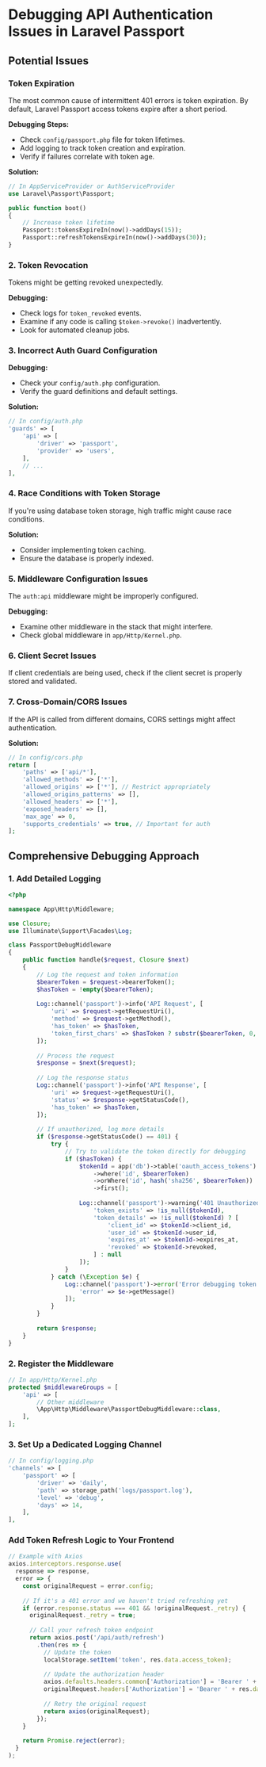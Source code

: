 # Debugging API Authentication Issues in Laravel Passport

## Potential Issues

### Token Expiration
The most common cause of intermittent 401 errors is token expiration. By default, Laravel Passport access tokens expire after a short period.

**Debugging Steps:**
- Check  `config/passport.php` file for token lifetimes.
- Add logging to track token creation and expiration.
- Verify if failures correlate with token age.

**Solution:**
```php
// In AppServiceProvider or AuthServiceProvider
use Laravel\Passport\Passport;

public function boot()
{
    // Increase token lifetime
    Passport::tokensExpireIn(now()->addDays(15));
    Passport::refreshTokensExpireIn(now()->addDays(30));
}
```

### 2. Token Revocation
Tokens might be getting revoked unexpectedly.

**Debugging:**
- Check logs for `token_revoked` events.
- Examine if any code is calling `$token->revoke()` inadvertently.
- Look for automated cleanup jobs.

### 3. Incorrect Auth Guard Configuration

**Debugging:**
- Check your `config/auth.php` configuration.
- Verify the guard definitions and default settings.

**Solution:**
```php
// In config/auth.php
'guards' => [
    'api' => [
        'driver' => 'passport',
        'provider' => 'users',
    ],
    // ...
],
```

### 4. Race Conditions with Token Storage
If you're using database token storage, high traffic might cause race conditions.

**Solution:**
- Consider implementing token caching.
- Ensure the database is properly indexed.

### 5. Middleware Configuration Issues
The `auth:api` middleware might be improperly configured.

**Debugging:**
- Examine other middleware in the stack that might interfere.
- Check global middleware in `app/Http/Kernel.php`.

### 6. Client Secret Issues
If client credentials are being used, check if the client secret is properly stored and validated.

### 7. Cross-Domain/CORS Issues
If the API is called from different domains, CORS settings might affect authentication.

**Solution:**
```php
// In config/cors.php
return [
    'paths' => ['api/*'],
    'allowed_methods' => ['*'],
    'allowed_origins' => ['*'], // Restrict appropriately
    'allowed_origins_patterns' => [],
    'allowed_headers' => ['*'],
    'exposed_headers' => [],
    'max_age' => 0,
    'supports_credentials' => true, // Important for auth
];
```

## Comprehensive Debugging Approach

### 1. Add Detailed Logging
```php
<?php

namespace App\Http\Middleware;

use Closure;
use Illuminate\Support\Facades\Log;

class PassportDebugMiddleware
{
    public function handle($request, Closure $next)
    {
        // Log the request and token information
        $bearerToken = $request->bearerToken();
        $hasToken = !empty($bearerToken);
        
        Log::channel('passport')->info('API Request', [
            'uri' => $request->getRequestUri(),
            'method' => $request->getMethod(),
            'has_token' => $hasToken,
            'token_first_chars' => $hasToken ? substr($bearerToken, 0, 10) . '...' : null,
        ]);
        
        // Process the request
        $response = $next($request);
        
        // Log the response status
        Log::channel('passport')->info('API Response', [
            'uri' => $request->getRequestUri(),
            'status' => $response->getStatusCode(),
            'has_token' => $hasToken,
        ]);
        
        // If unauthorized, log more details
        if ($response->getStatusCode() == 401) {
            try {
                // Try to validate the token directly for debugging
                if ($hasToken) {
                    $tokenId = app('db')->table('oauth_access_tokens')
                        ->where('id', $bearerToken)
                        ->orWhere('id', hash('sha256', $bearerToken))
                        ->first();
                    
                    Log::channel('passport')->warning('401 Unauthorized', [
                        'token_exists' => !is_null($tokenId),
                        'token_details' => !is_null($tokenId) ? [
                            'client_id' => $tokenId->client_id,
                            'user_id' => $tokenId->user_id,
                            'expires_at' => $tokenId->expires_at,
                            'revoked' => $tokenId->revoked,
                        ] : null
                    ]);
                }
            } catch (\Exception $e) {
                Log::channel('passport')->error('Error debugging token', [
                    'error' => $e->getMessage()
                ]);
            }
        }
        
        return $response;
    }
}
```

### 2. Register the Middleware
```php
// In app/Http/Kernel.php
protected $middlewareGroups = [
    'api' => [
        // Other middleware
        \App\Http\Middleware\PassportDebugMiddleware::class,
    ],
];
```

### 3. Set Up a Dedicated Logging Channel
```php
// In config/logging.php
'channels' => [
    'passport' => [
        'driver' => 'daily',
        'path' => storage_path('logs/passport.log'),
        'level' => 'debug',
        'days' => 14,
    ],
],
```

### Add Token Refresh Logic to Your Frontend
```javascript
// Example with Axios
axios.interceptors.response.use(
  response => response,
  error => {
    const originalRequest = error.config;
    
    // If it's a 401 error and we haven't tried refreshing yet
    if (error.response.status === 401 && !originalRequest._retry) {
      originalRequest._retry = true;
      
      // Call your refresh token endpoint
      return axios.post('/api/auth/refresh')
        .then(res => {
          // Update the token
          localStorage.setItem('token', res.data.access_token);
          
          // Update the authorization header
          axios.defaults.headers.common['Authorization'] = 'Bearer ' + res.data.access_token;
          originalRequest.headers['Authorization'] = 'Bearer ' + res.data.access_token;
          
          // Retry the original request
          return axios(originalRequest);
        });
    }
    
    return Promise.reject(error);
  }
);
```

